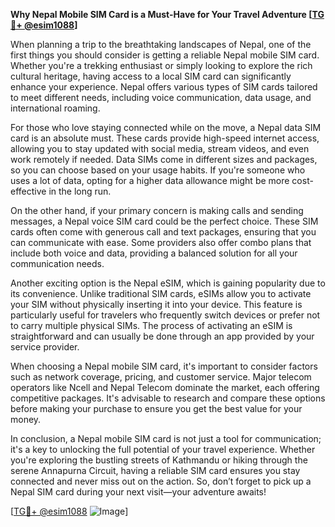 **Why Nepal Mobile SIM Card is a Must-Have for Your Travel Adventure [[TG💪+ @esim1088](https://t.me/s/esim1088)]**

When planning a trip to the breathtaking landscapes of Nepal, one of the first things you should consider is getting a reliable Nepal mobile SIM card. Whether you're a trekking enthusiast or simply looking to explore the rich cultural heritage, having access to a local SIM card can significantly enhance your experience. Nepal offers various types of SIM cards tailored to meet different needs, including voice communication, data usage, and international roaming.

For those who love staying connected while on the move, a Nepal data SIM card is an absolute must. These cards provide high-speed internet access, allowing you to stay updated with social media, stream videos, and even work remotely if needed. Data SIMs come in different sizes and packages, so you can choose based on your usage habits. If you're someone who uses a lot of data, opting for a higher data allowance might be more cost-effective in the long run.

On the other hand, if your primary concern is making calls and sending messages, a Nepal voice SIM card could be the perfect choice. These SIM cards often come with generous call and text packages, ensuring that you can communicate with ease. Some providers also offer combo plans that include both voice and data, providing a balanced solution for all your communication needs.

Another exciting option is the Nepal eSIM, which is gaining popularity due to its convenience. Unlike traditional SIM cards, eSIMs allow you to activate your SIM without physically inserting it into your device. This feature is particularly useful for travelers who frequently switch devices or prefer not to carry multiple physical SIMs. The process of activating an eSIM is straightforward and can usually be done through an app provided by your service provider.

When choosing a Nepal mobile SIM card, it's important to consider factors such as network coverage, pricing, and customer service. Major telecom operators like Ncell and Nepal Telecom dominate the market, each offering competitive packages. It's advisable to research and compare these options before making your purchase to ensure you get the best value for your money.

In conclusion, a Nepal mobile SIM card is not just a tool for communication; it's a key to unlocking the full potential of your travel experience. Whether you're exploring the bustling streets of Kathmandu or hiking through the serene Annapurna Circuit, having a reliable SIM card ensures you stay connected and never miss out on the action. So, don’t forget to pick up a Nepal SIM card during your next visit—your adventure awaits!

[[TG💪+ @esim1088](https://t.me/s/esim1088) ![Image](https://i.postimg.cc/Y0z9fWf4/image.png)]